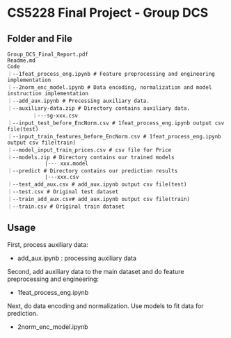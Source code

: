 # CS5228 Final Project - Group DCS

## Folder and File

```shell
Group_DCS_Final_Report.pdf
Readme.md
Code
｜--1feat_process_eng.ipynb # Feature preprocessing and engineering implementation
｜--2norm_enc_model.ipynb # Data encoding, normalization and model instruction implementation
｜--add_aux.ipynb # Processing auxiliary data.
｜--auxiliary-data.zip # Directory contains auxiliary data.
		｜---sg-xxx.csv
｜--input_test_before_EncNorm.csv # 1feat_process_eng.ipynb output csv file(test)
｜--input_train_features_before_EncNorm.csv # 1feat_process_eng.ipynb output csv file(train) 
｜--model_input_train_prices.csv # csv file for Price 
｜--models.zip # Directory contains our trained models
			|--- xxx.model
｜--predict # Directory contains our prediction results
			|---xxx.csv
｜--test_add_aux.csv # add_aux.ipynb output csv file(test)
｜--test.csv # Original test dataset
｜--train_add_aux.csv# add_aux.ipynb output csv file(train) 
｜--train.csv # Original train dataset
```



## Usage

First, process auxiliary data:

- add_aux.ipynb : processing auxiliary data

Second, add auxiliary data to the main dataset and do feature preprocessing and engineering:

- 1feat_process_eng.ipynb 

Next, do data encoding and normalization. Use models to fit data for prediction.

- 2norm_enc_model.ipynb

